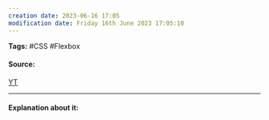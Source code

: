 ```yaml
---
creation date: 2023-06-16 17:05
modification date: Friday 16th June 2023 17:05:10
---
```


**Tags:** #CSS #Flexbox

#### Source:
[YT](https://www.youtube.com/watch?v=phWxA89Dy94)

--------------------------------------

#### Explanation about it:

